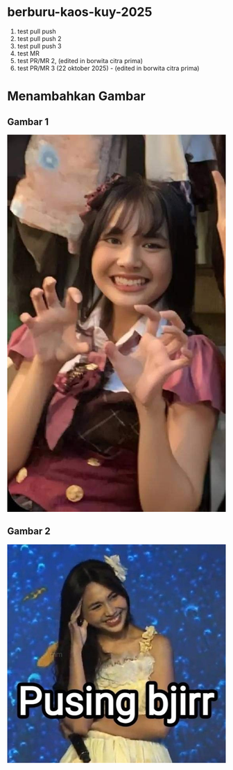 # berburu-kaos-kuy-2025

1. test pull push
2. test pull push 2
3. test pull push 3
4. test MR
5. test PR/MR 2, (edited in borwita citra prima)
6. test PR/MR 3 (22 oktober 2025) - (edited in borwita citra prima)

# Menambahkan Gambar
## Gambar 1
![Foto 1](./gambar/gita.jpg)

## Gambar 2
![Foto 2](./gambar/pusing.jpg)